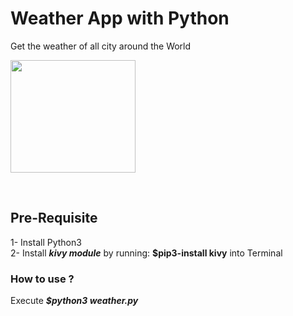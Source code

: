 # Weather App with Python
Get the weather of all city around the World <br>

<p>
<img src="https://images-eu.ssl-images-amazon.com/images/I/61nuuPxUvaL.png" width="200" height="180"/>
</p><br>

## Pre-Requisite 

1- Install Python3 <br>
2- Install <strong><em>kivy module</em></strong> by running: <b>$pip3-install kivy</b> into Terminal<br>

### How to use ?

Execute <b><em>$python3 weather.py</em></b>

